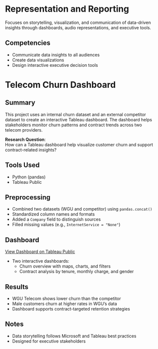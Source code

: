 # Representation and Reporting

Focuses on storytelling, visualization, and communication of data-driven insights through dashboards, audio representations, and executive tools.

## Competencies
- Communicate data insights to all audiences
- Create data visualizations
- Design interactive executive decision tools

# Telecom Churn Dashboard

## Summary

This project uses an internal churn dataset and an external competitor dataset to create an interactive Tableau dashboard. The dashboard helps stakeholders monitor churn patterns and contract trends across two telecom providers.

**Research Question**:  
How can a Tableau dashboard help visualize customer churn and support contract-related insights?

## Tools Used

- Python (pandas)
- Tableau Public

## Preprocessing

- Combined two datasets (WGU and competitor) using `pandas.concat()`
- Standardized column names and formats
- Added a `Company` field to distinguish sources
- Filled missing values (e.g., `InternetService = "None"`)

## Dashboard

[View Dashboard on Tableau Public](https://public.tableau.com/app/profile/drew.mendez/viz/D210_PA_MendezD_Task1/D210RepresentationandReporting)

- Two interactive dashboards:
  - Churn overview with maps, charts, and filters
  - Contract analysis by tenure, monthly charge, and gender

## Results

- WGU Telecom shows lower churn than the competitor
- Male customers churn at higher rates in WGU’s data
- Dashboard supports contract-targeted retention strategies

## Notes

- Data storytelling follows Microsoft and Tableau best practices
- Designed for executive stakeholders
